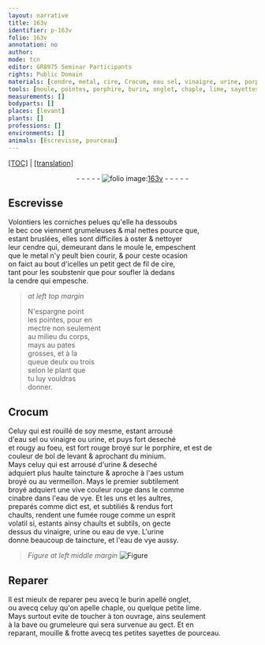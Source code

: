 ```yaml
---
layout: narrative
title: 163v
identifier: p-163v
folio: 163v
annotation: no
author:
mode: tcn
editor: GR8975 Seminar Participants
rights: Public Domain
materials: [cendre, metal, cire, Crocum, eau sel, vinaigre, urine, porphire, bol de levant, minium, aes ustum broyé, vermeillon, cinabre, eau de vye]
tools: [moule, pointes, porphire, burin, onglet, chaple, lime, sayettes de pourceau]
measurements: []
bodyparts: []
places: [levant]
plants: []
professions: []
environments: []
animals: [Escrevisse, pourceau]
---
```


 <p><a href="{{ site.baseurl }}/normalized/">[TOC]</a> | <a href="{{ site.baseurl }}/texts/p-163v_tl/" target="_blank">[translation]</a></p><div class="folio" align="center">- - - - - <a href="http://gallica.bnf.fr/ark:/12148/btv1b10500001g/f332.image" target="_blank"><img src="https://cu-mkp.github.io/2017-workshop-edition/assets/photo-icon.png" alt="folio image: " style="display:inline-block; margin-bottom:-3px;"/>163v</a> - - - - - </div>  
  

## <span class="al">Escrevisse</span>

 
Volontiers les corniches pelues qu'elle ha dessoubs<br/> le bec <span class="del">coe</span> viennent grumeleuses & mal nettes pource que,<br/> estant bruslées, elles sont difficiles à oster & nettoyer<br/> leur <span class="m">cendre</span> qui, demeurant dans le <span class="tl">moule</span> <span class="del">le</span>, empeschent<br/> que le <span class="m">metal</span> n'y peult bien courir, & pour ceste ocasion<br/> on faict au bout d'icelles un petit gect de fil de <span class="m">cire</span>,<br/> tant pour les soubstenir que pour soufler là dedans<br/> la <span class="m">cendre</span> qui empesche.
 
> *at left top margin*
> 
> 
>  N'espargne point<br/> les <span class="tl">pointes</span>, pour en<br/> mectre non seulem<span class="x"><span class="exp">ent</span></span><br/> au milieu du corps,<br/> mays au pates<br/> grosses, et à la<br/> queue deulx ou trois<br/> selon le plant que<br/> tu luy vouldras<br/> donner.
 
 
  

## <span class="m">Crocum</span>

 
Celuy qui est rouillé de soy mesme, estant arrousé<br/> d'<span class="m">eau sel</span> ou <span class="m">vinaigre</span> ou <span class="m">urine</span>, et puys <span class="add">fort</span> deseché<br/> et <span class="add">rougy au foeu</span>, est fort rouge broyé sur le <span class="tl"><span class="m">porphire</span></span>, et est de<br/> couleur de <span class="m">bol de <span class="pl">levant</span></span> & aprochant du <span class="m">minium</span>.<br/> Mays celuy qui est arrousé d'<span class="m">urine</span> & deseché<br/> adquiert plus haulte taincture & aproche à l'<span class="m">aes ustum<br/> broyé</span> ou au <span class="m">vermeillon</span>. Mays le premier subtilem<span class="x"><span class="exp">ent</span></span><br/> broyé adquiert une vive couleur rouge <span class="del">dans le</span> co<span class="exp">mm</span>e<br/> <span class="m">cinabre</span> dans l'<span class="m">eau de vye</span>. Et les uns et les aultres,<br/> preparés co<span class="exp">mm</span>e dict est, et subtiliés & rendus fort<br/> chaults, rendent une fumée rouge co<span class="exp">mm</span>e un esprit<br/> volatil si, estants ainsy chaults et subtils, on gecte<br/> dessus du <span class="m">vinaigre</span>, <span class="m">urine</span> ou <span class="m">eau de vye</span>. L'<span class="m">urine</span><br/> donne beaucoup de taincture, et l'<span class="m">eau de vye</span> aussy.
 
> *Figure*
> *at left middle margin*
> <a href="https://drive.google.com/open?id=0B9-oNrvWdlO5anJvd0FQQ3BkRFE" target="_blank"><img src="https://cu-mkp.github.io/GR8975-edition/assets/photo-icon.png" alt="Figure" style="display:inline-block; margin-bottom:-3px;"/></a>
 
 
  

## Reparer

 
Il est mieulx de reparer peu avecq le <span class="tl">burin</span> apellé <span class="tl">onglet</span>,<br/> ou avecq celuy qu'on apelle <span class="tl">chaple</span>, ou quelque petite <span class="tl">lime</span>.<br/> Mays surtout evite de toucher à ton ouvrage, ains seulem<span class="exp">ent</span><br/> à la bave ou grumeleure qui sera survenue au gect. Et en<br/> reparant, mouille & frotte avecq tes petites <span class="tl">sayettes de <span class="al">pourceau</span></span>.
 
 
